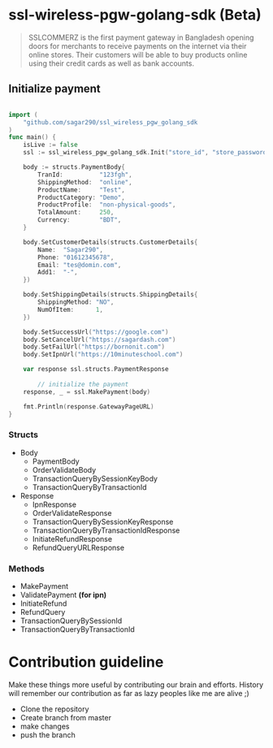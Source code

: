# ssl-wireless-pgw-golang-sdk (Beta)
> SSLCOMMERZ is the first payment gateway in Bangladesh opening doors for merchants to receive payments on the internet via their online stores. Their customers will be able to buy products online using their credit cards as well as bank accounts.

## Initialize payment

``` go

import (
    "github.com/sagar290/ssl_wireless_pgw_golang_sdk
)
func main() {
    isLive := false
	ssl := ssl_wireless_pgw_golang_sdk.Init("store_id", "store_password", isLive)

	body := structs.PaymentBody{
		TranId:          "123fgh",
		ShippingMethod:  "online",
		ProductName:     "Test",
		ProductCategory: "Demo",
		ProductProfile:  "non-physical-goods",
		TotalAmount:     250,
		Currency:        "BDT",
	}

	body.SetCustomerDetails(structs.CustomerDetails{
		Name:  "Sagar290",
		Phone: "01612345678",
		Email: "tes@domin.com",
		Add1:  "-",
	})

	body.SetShippingDetails(structs.ShippingDetails{
		ShippingMethod: "NO",
		NumOfItem:      1,
	})

	body.SetSuccessUrl("https://google.com")
	body.SetCancelUrl("https://sagardash.com")
	body.SetFailUrl("https://bornonit.com")
	body.SetIpnUrl("https://10minuteschool.com")

	var response ssl.structs.PaymentResponse
    
        // initialize the payment
	response, _ = ssl.MakePayment(body)

	fmt.Println(response.GatewayPageURL)
}
```

### Structs
- Body
  - PaymentBody
  - OrderValidateBody
  - TransactionQueryBySessionKeyBody
  - TransactionQueryByTransactionId
- Response
  - IpnResponse
  - OrderValidateResponse
  - TransactionQueryBySessionKeyResponse
  - TransactionQueryByTransactionIdResponse
  - InitiateRefundResponse
  - RefundQueryURLResponse

### Methods
- MakePayment
- ValidatePayment **(for ipn)**
- InitiateRefund
- RefundQuery
- TransactionQueryBySessionId
- TransactionQueryByTransactionId

# Contribution guideline
Make these things more useful by contributing our brain and efforts. History will remember our contribution as far as lazy peoples like me are alive ;)

- Clone the repository
- Create branch from master
- make changes
- push the branch